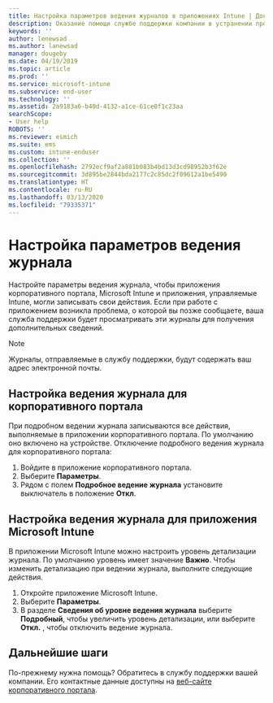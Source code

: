 ```yaml
---
title: Настройка параметров ведения журналов в приложениях Intune | Документация Майкрософт
description: Оказание помощи службе поддержки компании в устранении проблем с устройством с помощью подробного ведения журналов
keywords: ''
author: lenewsad
ms.author: lanewsad
manager: dougeby
ms.date: 04/19/2019
ms.topic: article
ms.prod: ''
ms.service: microsoft-intune
ms.subservice: end-user
ms.technology: ''
ms.assetid: 2a9183a6-b40d-4132-a1ce-61ce0f1c23aa
searchScope:
- User help
ROBOTS: ''
ms.reviewer: esmich
ms.suite: ems
ms.custom: intune-enduser
ms.collection: ''
ms.openlocfilehash: 2792ecf9af2a881b083b4bd13d3cd98952b3f62e
ms.sourcegitcommit: 3d895be2844bda2177c2c85dc2f09612a1be5490
ms.translationtype: HT
ms.contentlocale: ru-RU
ms.lasthandoff: 03/13/2020
ms.locfileid: "79335371"
---
```

# <a name="configure-logging-settings"></a>Настройка параметров ведения журнала

Настройте параметры ведения журнала, чтобы приложения корпоративного портала, Microsoft Intune и приложения, управляемые Intune, могли записывать свои действия. Если при работе с приложением возникла проблема, о которой вы позже сообщаете, ваша служба поддержки будет просматривать эти журналы для получения дополнительных сведений. 

> [!NOTE]
> Журналы, отправляемые в службу поддержки, будут содержать ваш адрес электронной почты.  

## <a name="configure-company-portal-logging"></a>Настройка ведения журнала для корпоративного портала
При подробном ведении журнала записываются все действия, выполняемые в приложении корпоративного портала. По умолчанию оно включено на устройстве. Отключение подробного ведения журнала для корпоративного портала:  

1. Войдите в приложение корпоративного портала.
2. Выберите **Параметры**.
3. Рядом с полем **Подробное ведение журнала** установите выключатель в положение **Откл**.

## <a name="configure-microsoft-intune-app-logging"></a>Настройка ведения журнала для приложения Microsoft Intune
В приложении Microsoft Intune можно настроить уровень детализации журнала. По умолчанию уровень имеет значение **Важно**. Чтобы изменить детализацию при ведении журнала, выполните следующие действия.  

1. Откройте приложение Microsoft Intune.  
2. Выберите **Параметры**.  
3. В разделе **Сведения об уровне ведения журнала** выберите **Подробный**, чтобы увеличить уровень детализации, или выберите **Откл.** , чтобы отключить ведение журнала.  

## <a name="next-steps"></a>Дальнейшие шаги  

По-прежнему нужна помощь? Обратитесь в службу поддержки вашей компании. Его контактные данные доступны на [веб-сайте корпоративного портала](https://go.microsoft.com/fwlink/?linkid=2010980).  
